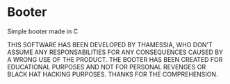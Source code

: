 # Booter
Simple booter made in C

THIS SOFTWARE HAS BEEN DEVELOPED BY THAMESSIA, WHO DON'T ASSUME ANY RESPONSABILITIES FOR ANY CONSEQUENCES CAUSED BY A WRONG USE OF THE PRODUCT.
THE BOOTER HAS BEEN CREATED FOR EDUCATIONAL PURPOSES AND NOT FOR PERSONAL REVENGES OR BLACK HAT HACKING PURPOSES. THANKS FOR THE COMPREHENSION.
